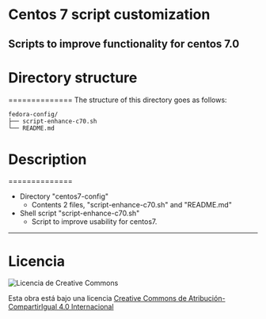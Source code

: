 # Centos 7 script customization
Scripts to improve functionality for centos 7.0
 ---
# Directory structure
==============
The structure of this directory goes as follows:
```
fedora-config/
├── script-enhance-c70.sh
└── README.md
```

# Description
==============
- Directory "centos7-config"
  * Contents 2 files, "script-enhance-c70.sh" and "README.md"
- Shell script "script-enhance-c70.sh"
  * Script to improve usability for centos7.

<!--
<a href="http://www.youtube.com/watch?feature=player_embedded&v=wbO77ypezZE" target="_blank">
  <img src="http://img.youtube.com/vi/wbO77ypezZE/0.jpg" alt="IMAGE ALT TEXT HERE" width="240" height="180" border="10" />
</a>
-->

 ---
 # Licencia
 ![Licencia de Creative Commons](https://i.creativecommons.org/l/by-sa/4.0/88x31.png)

 Esta obra está bajo una licencia
 [Creative Commons de Atribución-CompartirIgual 4.0 Internacional](http://creativecommons.org/licenses/by-sa/4.0/)

